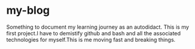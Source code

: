 # my-blog
Something to  document my learning journey as  an autodidact.
This is my first project.I have to demistify github and bash and all the associated technologies for myself.This is me moving fast and breaking things.
